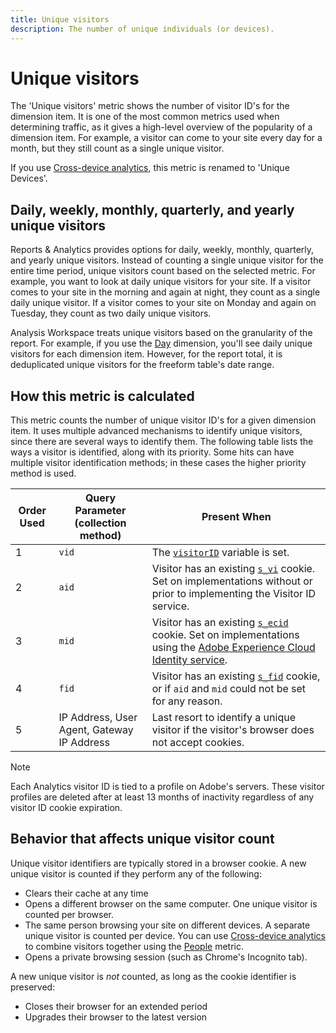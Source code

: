 ```yaml
---
title: Unique visitors
description: The number of unique individuals (or devices).
---
```


# Unique visitors

The 'Unique visitors' metric shows the number of visitor ID's for the dimension item. It is one of the most common metrics used when determining traffic, as it gives a high-level overview of the popularity of a dimension item. For example, a visitor can come to your site every day for a month, but they still count as a single unique visitor.

If you use [Cross-device analytics](../cda/overview.md), this metric is renamed to 'Unique Devices'.

## Daily, weekly, monthly, quarterly, and yearly unique visitors

Reports & Analytics provides options for daily, weekly, monthly, quarterly, and yearly unique visitors. Instead of counting a single unique visitor for the entire time period, unique visitors count based on the selected metric. For example, you want to look at daily unique visitors for your site. If a visitor comes to your site in the morning and again at night, they count as a single daily unique visitor. If a visitor comes to your site on Monday and again on Tuesday, they count as two daily unique visitors.

Analysis Workspace treats unique visitors based on the granularity of the report. For example, if you use the [Day](../dimensions/day.md) dimension, you'll see daily unique visitors for each dimension item. However, for the report total, it is deduplicated unique visitors for the freeform table's date range.

## How this metric is calculated

This metric counts the number of unique visitor ID's for a given dimension item. It uses multiple advanced mechanisms to identify unique visitors, since there are several ways to identify them. The following table lists the ways a visitor is identified, along with its priority. Some hits can have multiple visitor identification methods; in these cases the higher priority method is used.

| Order Used | Query Parameter (collection method) | Present When |
| --- | --- | --- |
| 1 | `vid` | The [`visitorID`](/help/implement/vars/config-vars/visitorid.md) variable is set. |
| 2 | `aid` | Visitor has an existing [`s_vi`](https://docs.adobe.com/content/help/en/core-services/interface/ec-cookies/cookies-analytics.html) cookie. Set on implementations without or prior to implementing the Visitor ID service. |
| 3 | `mid` | Visitor has an existing [`s_ecid`](https://docs.adobe.com/content/help/en/core-services/interface/ec-cookies/cookies-analytics.html) cookie. Set on implementations using the [Adobe Experience Cloud Identity service](https://docs.adobe.com/content/help/en/id-service/using/home.html). |
| 4 | `fid` | Visitor has an existing [`s_fid`](https://docs.adobe.com/content/help/en/core-services/interface/ec-cookies/cookies-analytics.html) cookie, or if `aid` and `mid` could not be set for any reason. |
| 5 | IP Address, User Agent, Gateway IP Address | Last resort to identify a unique visitor if the visitor's browser does not accept cookies. |

>[!NOTE]
>
>Each Analytics visitor ID is tied to a profile on Adobe's servers. These visitor profiles are deleted after at least 13 months of inactivity regardless of any visitor ID cookie expiration.

## Behavior that affects unique visitor count

Unique visitor identifiers are typically stored in a browser cookie. A new unique visitor is counted if they perform any of the following:

* Clears their cache at any time
* Opens a different browser on the same computer. One unique visitor is counted per browser.
* The same person browsing your site on different devices. A separate unique visitor is counted per device. You can use [Cross-device analytics](../cda/overview.md) to combine visitors together using the [People](people.md) metric.
* Opens a private browsing session (such as Chrome's Incognito tab).

A new unique visitor is *not* counted, as long as the cookie identifier is preserved:

* Closes their browser for an extended period
* Upgrades their browser to the latest version
